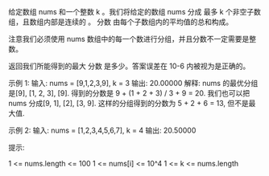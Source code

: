 给定数组 nums 和一个整数 k 。我们将给定的数组 nums 分成 最多 k 个非空子数组，且数组内部是连续的 。 分数 由每个子数组内的平均值的总和构成。

注意我们必须使用 nums 数组中的每一个数进行分组，并且分数不一定需要是整数。

返回我们所能得到的最大 分数 是多少。答案误差在 10-6 内被视为是正确的。

示例 1:
输入: nums = [9,1,2,3,9], k = 3
输出: 20.00000
解释:
nums 的最优分组是[9], [1, 2, 3], [9]. 得到的分数是 9 + (1 + 2 + 3) / 3 + 9 = 20.
我们也可以把 nums 分成[9, 1], [2], [3, 9].
这样的分组得到的分数为 5 + 2 + 6 = 13, 但不是最大值.

示例 2:
输入: nums = [1,2,3,4,5,6,7], k = 4
输出: 20.50000

提示:

1 <= nums.length <= 100
1 <= nums[i] <= 10^4
1 <= k <= nums.length
